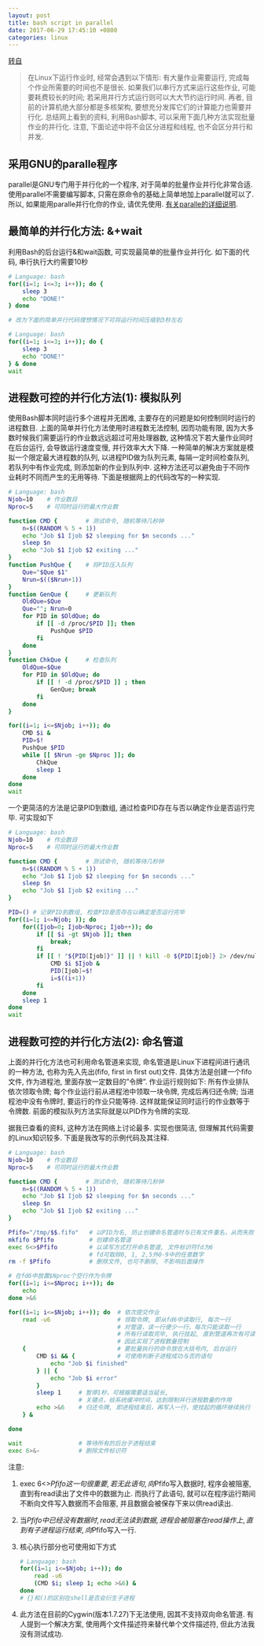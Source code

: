 ```yaml
---
layout: post
title: bash script in parallel
date: 2017-06-29 17:45:10 +0800
categories: linux
---
```

[转自](http://jerkwin.github.io/2013/12/14/Bash%E8%84%9A%E6%9C%AC%E5%AE%9E%E7%8E%B0%E6%89%B9%E9%87%8F%E4%BD%9C%E4%B8%9A%E5%B9%B6%E8%A1%8C%E5%8C%96/)

> 在Linux下运行作业时, 经常会遇到以下情形: 有大量作业需要运行, 完成每个作业所需要的时间也不是很长. 如果我们以串行方式来运行这些作业, 可能要耗费较长的时间; 若采用并行方式运行则可以大大节约运行时间. 再者, 目前的计算机绝大部分都是多核架构, 要想充分发挥它们的计算能力也需要并行化. 总结网上看到的资料, 利用Bash脚本, 可以采用下面几种方法实现批量作业的并行化. 注意, 下面论述中将不会区分进程和线程, 也不会区分并行和并发.

## 采用GNU的paralle程序
parallel是GNU专门用于并行化的一个程序, 对于简单的批量作业并行化非常合适. 使用parallel不需要编写脚本, 只需在原命令的基础上简单地加上parallel就可以了. 所以, 如果能用paralle并行化你的作业, 请优先使用. [有关paralle的详细说明](https://www.gnu.org/software/parallel/man.html).

## 最简单的并行化方法: &+wait
利用Bash的后台运行&和wait函数, 可实现最简单的批量作业并行化. 如下面的代码, 串行执行大约需要10秒
``` bash
# Language: bash
for((i=1; i<=3; i++)); do {
	sleep 3
	echo "DONE!"
} done

# 改为下面的简单并行代码理想情况下可将运行时间压缩到3秒左右

# Language: bash
for((i=1; i<=3; i++)); do {
	sleep 3
	echo "DONE!"
} & done
wait
```
## 进程数可控的并行化方法(1): 模拟队列
使用Bash脚本同时运行多个进程并无困难, 主要存在的问题是如何控制同时运行的进程数目. 上面的简单并行化方法使用时进程数无法控制, 因而功能有限, 因为大多数时候我们需要运行的作业数远远超过可用处理器数, 这种情况下若大量作业同时在后台运行, 会导致运行速度变慢, 并行效率大大下降. 一种简单的解决方案就是模拟一个限定最大进程数的队列, 以进程PID做为队列元素, 每隔一定时间检查队列, 若队列中有作业完成, 则添加新的作业到队列中. 这种方法还可以避免由于不同作业耗时不同而产生的无用等待. 下面是根据网上的代码改写的一种实现.
``` bash
# Language: bash
Njob=10    # 作业数目
Nproc=5    # 可同时运行的最大作业数

function CMD {        # 测试命令, 随机等待几秒钟
	n=$((RANDOM % 5 + 1))
	echo "Job $1 Ijob $2 sleeping for $n seconds ..."
	sleep $n
	echo "Job $1 Ijob $2 exiting ..."
}
function PushQue {    # 将PID压入队列
	Que="$Que $1"
	Nrun=$(($Nrun+1))
}
function GenQue {     # 更新队列
	OldQue=$Que
	Que=""; Nrun=0
	for PID in $OldQue; do
		if [[ -d /proc/$PID ]]; then
			PushQue $PID
		fi
	done
}
function ChkQue {     # 检查队列
	OldQue=$Que
	for PID in $OldQue; do
		if [[ ! -d /proc/$PID ]] ; then
			GenQue; break
		fi
	done
}

for((i=1; i<=$Njob; i++)); do
	CMD $i &
	PID=$!
	PushQue $PID
	while [[ $Nrun -ge $Nproc ]]; do
		ChkQue
		sleep 1
	done
done
wait
```
一个更简洁的方法是记录PID到数组, 通过检查PID存在与否以确定作业是否运行完毕. 可实现如下
``` bash
# Language: bash
Njob=10    # 作业数目
Nproc=5    # 可同时运行的最大作业数

function CMD {        # 测试命令, 随机等待几秒钟
	n=$((RANDOM % 5 + 1))
	echo "Job $1 Ijob $2 sleeping for $n seconds ..."
	sleep $n
	echo "Job $1 Ijob $2 exiting ..."
}

PID=() # 记录PID到数组, 检查PID是否存在以确定是否运行完毕
for((i=1; i<=Njob; )); do
	for((Ijob=0; Ijob<Nproc; Ijob++)); do
		if [[ $i -gt $Njob ]]; then
			break;
		fi
		if [[ ! "${PID[Ijob]}" ]] || ! kill -0 ${PID[Ijob]} 2> /dev/null; then
			CMD $i $Ijob &
			PID[Ijob]=$!
			i=$((i+1))
		fi
	done
	sleep 1
done
wait
```
## 进程数可控的并行化方法(2): 命名管道
上面的并行化方法也可利用命名管道来实现, 命名管道是Linux下进程间进行通讯的一种方法, 也称为先入先出(fifo, first in first out)文件. 具体方法是创建一个fifo文件, 作为进程池, 里面存放一定数目的”令牌”. 作业运行规则如下: 所有作业排队依次领取令牌; 每个作业运行前从进程池中领取一块令牌, 完成后再归还令牌; 当进程池中没有令牌时, 要运行的作业只能等待. 这样就能保证同时运行的作业数等于令牌数. 前面的模拟队列方法实际就是以PID作为令牌的实现.

据我已查看的资料, 这种方法在网络上讨论最多. 实现也很简洁, 但理解其代码需要的Linux知识较多. 下面是我改写的示例代码及其注释.
``` bash
# Language: bash
Njob=10    # 作业数目
Nproc=5    # 可同时运行的最大作业数

function CMD {        # 测试命令, 随机等待几秒钟
	n=$((RANDOM % 5 + 1))
	echo "Job $1 Ijob $2 sleeping for $n seconds ..."
	sleep $n
	echo "Job $1 Ijob $2 exiting ..."
}

Pfifo="/tmp/$$.fifo"   # 以PID为名, 防止创建命名管道时与已有文件重名，从而失败
mkfifo $Pfifo          # 创建命名管道
exec 6<>$Pfifo         # 以读写方式打开命名管道, 文件标识符fd为6
                       # fd可取除0, 1, 2,5外0-9中的任意数字
rm -f $Pfifo           # 删除文件, 也可不删除, 不影响后面操作

# 在fd6中放置$Nproc个空行作为令牌
for((i=1; i<=$Nproc; i++)); do
	echo
done >&6

for((i=1; i<=$Njob; i++)); do  # 依次提交作业
	read -u6                   # 领取令牌, 即从fd6中读取行, 每次一行
                               # 对管道，读一行便少一行，每次只能读取一行
                               # 所有行读取完毕, 执行挂起, 直到管道再次有可读行
                               # 因此实现了进程数量控制
	{                          # 要批量执行的命令放在大括号内, 后台运行
		CMD $i && {            # 可使用判断子进程成功与否的语句
			echo "Job $i finished"
		} || {
			echo "Job $i error"
		}
		sleep 1     # 暂停1秒，可根据需要适当延长,
                    # 关键点，给系统缓冲时间，达到限制并行进程数量的作用
		echo >&6    # 归还令牌, 即进程结束后，再写入一行，使挂起的循环继续执行
	} &

done

wait                # 等待所有的后台子进程结束
exec 6>&-           # 删除文件标识符
```
注意:
1. exec 6<>$Pfifo 这一句很重要, 若无此语句, 向$Pfifo写入数据时, 程序会被阻塞, 直到有read读出了文件中的数据为止. 而执行了此语句, 就可以在程序运行期间不断向文件写入数据而不会阻塞, 并且数据会被保存下来以供read读出.
2. 当$Pfifo中已经没有数据时, read无法读到数据, 进程会被阻塞在read操作上, 直到有子进程运行结束, 向$Pfifo写入一行.
3. 核心执行部分也可使用如下方式

    ``` bash
    # Language: bash
    for((i=1; i<=$Njob; i++)); do
    	read -u6
    	(CMD $i; sleep 1; echo >&6) &
    done
    # {}和()的区别在shell是否会衍生子进程
    ```

4. 此方法在目前的Cygwin(版本1.7.27)下无法使用, 因其不支持双向命名管道. 有人提到一个解决方案, 使用两个文件描述符来替代单个文件描述符, 但此方法我没有测试成功.

